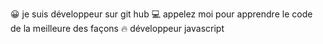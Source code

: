 😀 je suis développeur sur git hub
💻 appelez moi pour apprendre le code de la meilleure des façons
🔥 développeur javascript

